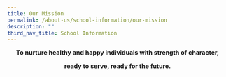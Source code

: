 ```yaml
---
title: Our Mission
permalink: /about-us/school-information/our-mission
description: ""
third_nav_title: School Information
---
```

<p style="text-align: center;"><strong>To nurture healthy and happy individuals with strength of character,</strong></p>
<p style="text-align: center;"><strong>ready to serve, ready for the future.</strong></p>